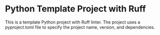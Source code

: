 # Python Template Project with Ruff
This is a template Python project with Ruff linter. The project uses a pyproject.toml file to specify the project name, version, and dependencies.
